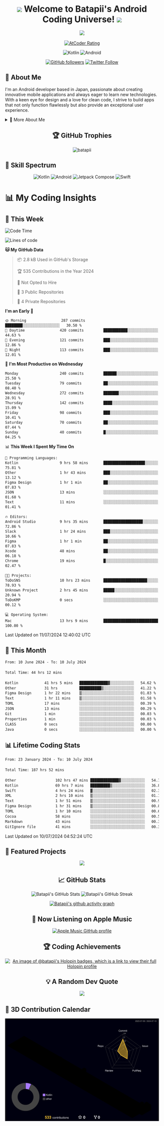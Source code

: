 <h1 align="center">
  <img src="https://media.giphy.com/media/hvRJCLFzcasrR4ia7z/giphy.gif" width="28">
  Welcome to Batapii's Android Coding Universe!
  <img src="https://media.giphy.com/media/hvRJCLFzcasrR4ia7z/giphy.gif" width="28">
</h1>

<p align="center">
  <img src="https://readme-typing-svg.herokuapp.com/?lines=Android+Developer+in+Japan;Always%20learning%20new%20things&font=Fira%20Code&center=true&width=440&height=45&color=f75c7e&vCenter=true&size=22">
</p>

<div align="center">
  
[![AtCoder Rating](https://img.shields.io/endpoint?url=https%3A%2F%2Fatcoder-badges.now.sh%2Fapi%2Fatcoder%2Fjson%2Fbatapii3939)](https://atcoder.jp/users/batapii3939)

![Kotlin](https://img.shields.io/badge/Kotlin-★☆☆☆☆☆☆☆☆☆-brightgreen)
![Android](https://img.shields.io/badge/Android-★☆☆☆☆☆☆☆☆☆-brightgreen)

  
[![GitHub followers](https://img.shields.io/github/followers/batapii?style=social)](https://github.com/batapii)
[![Twitter Follow](https://img.shields.io/twitter/follow/batapii?style=social)](https://twitter.com/batapii3939)

</div>

## 🚀 About Me
I'm an Android developer based in Japan, passionate about creating innovative mobile applications and always eager to learn new technologies. With a keen eye for design and a love for clean code, I strive to build apps that not only function flawlessly but also provide an exceptional user experience.

<details>
<summary>🌟 More About Me</summary>

- 🔭 I'm currently working on revolutionizing mobile productivity apps
- 🌱 I'm currently learning Kotlin Multiplatform and Jetpack Compose
- 👯 I'm looking to collaborate on open-source Android projects
- 💬 Ask me about Android development, Kotlin, and mobile UX design
- ⚡ Fun fact: I can solve a Rubik's cube in under 2 minutes!

</details>

<h2 align="center">🏆 GitHub Trophies</h2>
<p align="center">
  <img src="https://github-profile-trophy.vercel.app/?username=batapii&theme=nord&column=7&no-frame=true&no-bg=true&rank=SECRET,SSS,SS,S,AAA,AA,A,B,C,?" alt="batapii" />
</p>

## 🌈 Skill Spectrum

<div align="center">

![Kotlin](https://img.shields.io/badge/Kotlin-0095D5?style=for-the-badge&logo=kotlin&logoColor=white)
![Android](https://img.shields.io/badge/Android-3DDC84?style=for-the-badge&logo=android&logoColor=white)
![Jetpack Compose](https://img.shields.io/badge/Jetpack%20Compose-4285F4?style=for-the-badge&logo=jetpackcompose&logoColor=white)
![Swift](https://img.shields.io/badge/Swift-FA7343?style=for-the-badge&logo=swift&logoColor=white)

</div>


# 📊 My Coding Insights

## 📅 This Week
<!--START_SECTION:waka-week-->
![Code Time](http://img.shields.io/badge/Code%20Time-192%20hrs%2031%20mins-blue)

![Lines of code](https://img.shields.io/badge/From%20Hello%20World%20I%27ve%20Written-62.4%20thousand%20lines%20of%20code-blue)

**🐱 My GitHub Data** 

> 📦 2.8 kB Used in GitHub's Storage 
 > 
> 🏆 535 Contributions in the Year 2024
 > 
> 🚫 Not Opted to Hire
 > 
> 📜 3 Public Repositories 
 > 
> 🔑 4 Private Repositories 
 > 
**I'm an Early 🐤** 

```text
🌞 Morning                287 commits         ████████░░░░░░░░░░░░░░░░░   30.50 % 
🌆 Daytime                420 commits         ███████████░░░░░░░░░░░░░░   44.63 % 
🌃 Evening                121 commits         ███░░░░░░░░░░░░░░░░░░░░░░   12.86 % 
🌙 Night                  113 commits         ███░░░░░░░░░░░░░░░░░░░░░░   12.01 % 
```
📅 **I'm Most Productive on Wednesday** 

```text
Monday                   240 commits         ██████░░░░░░░░░░░░░░░░░░░   25.50 % 
Tuesday                  79 commits          ██░░░░░░░░░░░░░░░░░░░░░░░   08.40 % 
Wednesday                272 commits         ███████░░░░░░░░░░░░░░░░░░   28.91 % 
Thursday                 142 commits         ████░░░░░░░░░░░░░░░░░░░░░   15.09 % 
Friday                   98 commits          ███░░░░░░░░░░░░░░░░░░░░░░   10.41 % 
Saturday                 70 commits          ██░░░░░░░░░░░░░░░░░░░░░░░   07.44 % 
Sunday                   40 commits          █░░░░░░░░░░░░░░░░░░░░░░░░   04.25 % 
```


📊 **This Week I Spent My Time On** 

```text
💬 Programming Languages: 
Kotlin                   9 hrs 58 mins       ███████████████████░░░░░░   75.81 % 
Other                    1 hr 43 mins        ███░░░░░░░░░░░░░░░░░░░░░░   13.12 % 
Figma Design             1 hr 1 min          ██░░░░░░░░░░░░░░░░░░░░░░░   07.83 % 
JSON                     13 mins             ░░░░░░░░░░░░░░░░░░░░░░░░░   01.68 % 
Text                     11 mins             ░░░░░░░░░░░░░░░░░░░░░░░░░   01.41 % 

🔥 Editors: 
Android Studio           9 hrs 35 mins       ██████████████████░░░░░░░   72.86 % 
Slack                    1 hr 24 mins        ███░░░░░░░░░░░░░░░░░░░░░░   10.66 % 
Figma                    1 hr 1 min          ██░░░░░░░░░░░░░░░░░░░░░░░   07.83 % 
Xcode                    48 mins             ██░░░░░░░░░░░░░░░░░░░░░░░   06.18 % 
Chrome                   19 mins             █░░░░░░░░░░░░░░░░░░░░░░░░   02.47 % 

🐱‍💻 Projects: 
ToDoSNS                  10 hrs 23 mins      ████████████████████░░░░░   78.93 % 
Unknown Project          2 hrs 45 mins       █████░░░░░░░░░░░░░░░░░░░░   20.94 % 
ToDoKMP                  0 secs              ░░░░░░░░░░░░░░░░░░░░░░░░░   00.12 % 

💻 Operating System: 
Mac                      13 hrs 9 mins       █████████████████████████   100.00 % 
```


 Last Updated on 11/07/2024 12:40:02 UTC
<!--END_SECTION:waka-week-->

## 📅 This Month
<!--START_SECTION:wakamonth-->

```txt
From: 10 June 2024 - To: 10 July 2024

Total Time: 44 hrs 12 mins

Kotlin            41 hrs 5 mins   █████████████▓░░░░░░░░░░░   54.62 %
Other             31 hrs          ██████████▒░░░░░░░░░░░░░░   41.22 %
Figma Design      1 hr 22 mins    ▒░░░░░░░░░░░░░░░░░░░░░░░░   01.83 %
Text              1 hr 11 mins    ▒░░░░░░░░░░░░░░░░░░░░░░░░   01.58 %
TOML              17 mins         ░░░░░░░░░░░░░░░░░░░░░░░░░   00.39 %
JSON              13 mins         ░░░░░░░░░░░░░░░░░░░░░░░░░   00.29 %
Git               1 min           ░░░░░░░░░░░░░░░░░░░░░░░░░   00.03 %
Properties        1 min           ░░░░░░░░░░░░░░░░░░░░░░░░░   00.03 %
CLASS             0 secs          ░░░░░░░░░░░░░░░░░░░░░░░░░   00.00 %
Java              0 secs          ░░░░░░░░░░░░░░░░░░░░░░░░░   00.00 %
```

<!--END_SECTION:wakamonth-->

## 📊 Lifetime Coding Stats

<!--START_SECTION:wakaalltime-->

```txt
From: 23 January 2024 - To: 10 July 2024

Total Time: 187 hrs 52 mins

Other                  102 hrs 47 mins █████████████▓░░░░░░░░░░░   54.72 %
Kotlin                 69 hrs 7 mins   █████████▒░░░░░░░░░░░░░░░   36.80 %
Swift                  4 hrs 24 mins   ▓░░░░░░░░░░░░░░░░░░░░░░░░   02.35 %
XML                    2 hrs 10 mins   ▒░░░░░░░░░░░░░░░░░░░░░░░░   01.16 %
Text                   1 hr 51 mins    ▒░░░░░░░░░░░░░░░░░░░░░░░░   00.99 %
Figma Design           1 hr 31 mins    ▒░░░░░░░░░░░░░░░░░░░░░░░░   00.82 %
TOML                   1 hr 10 mins    ░░░░░░░░░░░░░░░░░░░░░░░░░   00.62 %
Cocoa                  58 mins         ░░░░░░░░░░░░░░░░░░░░░░░░░   00.52 %
Markdown               43 mins         ░░░░░░░░░░░░░░░░░░░░░░░░░   00.38 %
GitIgnore file         41 mins         ░░░░░░░░░░░░░░░░░░░░░░░░░   00.37 %
```

<!--END_SECTION:wakaalltime-->

Last Updated on 10/07/2024 04:52:24 UTC

## 🌟 Featured Projects

<div align="center">
  <a href="https://github.com/batapii/ToDoSNS">
    <img src="https://github-readme-stats.vercel.app/api/pin/?username=batapii&repo=ToDoSNS&theme=radical" />
  </a>

## 📈 GitHub Stats

<div align="center">
  <img src="https://github-readme-stats.vercel.app/api?username=batapii&show_icons=true&theme=radical" alt="Batapii's GitHub Stats" />
  <img src="https://github-readme-streak-stats.herokuapp.com/?user=batapii&theme=radical" alt="Batapii's GitHub Streak" />
  
[![Batapii's github activity graph](https://github-readme-activity-graph.vercel.app/graph?username=batapii&theme=react-dark)](https://github.com/ashutosh00710/github-readme-activity-graph)
</div>

## 🎵 Now Listening on Apple Music

<div align="center">
  
[![Apple Music GitHub profile](https://music-profile.rayriffy.com/theme/dark.svg?uid=001005.6598667d2ffd4a10a4f429edd0ba24c4.1156)](https://github.com/rayriffy/apple-music-github-profile)

</div>


## 🏆 Coding Achievements

<div align="center">

[![An image of @batapii's Holopin badges, which is a link to view their full Holopin profile](https://holopin.me/batapii)](https://holopin.io/@batapii)

</div>

## 💡 A Random Dev Quote

<div align="center">

![](https://quotes-github-readme.vercel.app/api?type=horizontal&theme=radical)

</div>

</div>

## 🚀 3D Contribution Calendar

<div align="center">
  
![](./profile-3d-contrib/profile-night-rainbow.svg)

</div>
